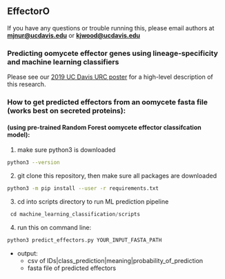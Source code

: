 ## EffectorO

If you have any questions or trouble running this, please email authors at **mjnur@ucdavis.edu** or **kjwood@ucdavis.edu**

### Predicting oomycete effector genes using lineage-specificity and machine learning classifiers

Please see our [2019 UC Davis URC poster](https://drive.google.com/file/d/1n7ccBZi6c5K6h600u0lF9xnMRiMtKWVa/view?usp=sharing) for a high-level description of this research.


### How to get predicted effectors from an oomycete fasta file (works best on secreted proteins):

#### (using pre-trained Random Forest oomycete effector classifcation model):

1) make sure python3 is downloaded
  ```bash
  python3 --version
  ```
2) git clone this repository, then make sure all packages are downloaded
  ```bash
  python3 -m pip install --user -r requirements.txt
  ```
3) cd into scripts directory to run ML prediction pipeline
  ```python
   cd machine_learning_classification/scripts
  ```
4) run this on command line:

```python
python3 predict_effectors.py YOUR_INPUT_FASTA_PATH
```

- output:
  - csv of IDs|class_prediction|meaning|probability_of_prediction
  - fasta file of predicted effectors
